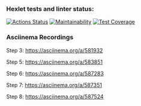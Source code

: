 ### Hexlet tests and linter status:
[![Actions Status](https://github.com/davydovks/php-project-48/workflows/hexlet-check/badge.svg)](https://github.com/davydovks/php-project-48/actions)
[![Maintainability](https://api.codeclimate.com/v1/badges/00cecdd036295d3f8eb7/maintainability)](https://codeclimate.com/github/davydovks/php-project-48/maintainability)
[![Test Coverage](https://api.codeclimate.com/v1/badges/00cecdd036295d3f8eb7/test_coverage)](https://codeclimate.com/github/davydovks/php-project-48/test_coverage)
### Asciinema Recordings
Step 3: https://asciinema.org/a/581932

Step 5: https://asciinema.org/a/583851

Step 6: https://asciinema.org/a/587283

Step 7: https://asciinema.org/a/587351

Step 8: https://asciinema.org/a/587524
